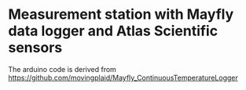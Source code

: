 # Measurement station with Mayfly data logger and Atlas Scientific sensors
  
The arduino code is derived from <a href=https://github.com/movingplaid/Mayfly_ContinuousTemperatureLogger>https://github.com/movingplaid/Mayfly_ContinuousTemperatureLogger</a>



